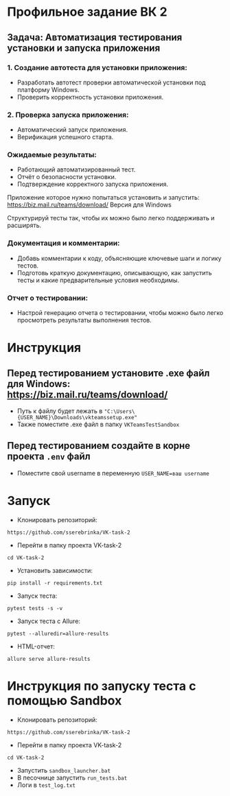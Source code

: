 # Профильное задание ВК 2

## Задача: Автоматизация тестирования установки и запуска приложения

### 1. Создание автотеста для установки приложения:

- Разработать автотест проверки автоматической установки под платформу Windows.
- Проверить корректность установки приложения.

### 2. Проверка запуска приложения:

- Автоматический запуск приложения.
- Верификация успешного старта.

### Ожидаемые результаты:

- Работающий автоматизированный тест.
- Отчёт о безопасности установки.
- Подтверждение корректного запуска приложения.

Приложение которое нужно попытаться установить и запустить: https://biz.mail.ru/teams/download/
Версия для Windows

Структурируй тесты так, чтобы их можно было легко поддерживать и расширять.

### Документация и комментарии:

- Добавь комментарии к коду, объясняющие ключевые шаги и логику тестов.
- Подготовь краткую документацию, описывающую, как запустить тесты и какие предварительные условия необходимы.

### Отчет о тестировании:

- Настрой генерацию отчета о тестировании, чтобы можно было легко просмотреть результаты выполнения тестов.

# Инструкция
## Перед тестированием установите .exe файл для Windows: https://biz.mail.ru/teams/download/
- Путь к файлу будет лежать в ```"C:\Users\{USER_NAME}\Downloads\vkteamssetup.exe"```  
- Также поместите .exe файл в папку ```VKTeamsTestSandbox```  

## Перед тестированием создайте в корне проекта ```.env``` файл
- Поместите свой username в переменную ```USER_NAME=ваш username```

# Запуск
- Клонировать репозиторий:
```
https://github.com/sserebrinka/VK-task-2
```

- Перейти в папку проекта VK-task-2
```
cd VK-task-2
```

- Установить зависимости:
```
pip install -r requirements.txt
```

- Запуск теста:
```
pytest tests -s -v
```

- Запуск теста с Allure:
```
pytest --alluredir=allure-results
```

- HTML-отчет:
```
allure serve allure-results
```

# Инструкция по запуску теста с помощью Sandbox
- Клонировать репозиторий:
```
https://github.com/sserebrinka/VK-task-2
```

- Перейти в папку проекта VK-task-2
```
cd VK-task-2
```

- Запустить ```sandbox_launcher.bat```
- В песочнице запустить ```run_tests.bat```
- Логи в ```test_log.txt```


